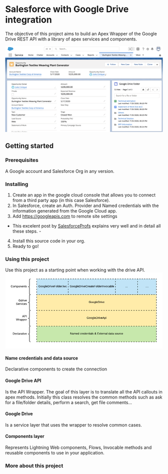 # Salesforce with Google Drive integration
The objective of this project aims to build an Apex Wrapper of the Google Drive REST API with a library of apex services and components.

![Google Drive Folder](https://github.com/julio-enrique/salesforce-gdrive-integration/blob/master/screenshot.png)

## Getting started

### Prerequisites
A Google account and Salesforce Org in any version.

### Installing

1. Create an app in the google cloud console that allows you to connect from a third party app (in this case Salesforce).
2. In Salesforce, create an Auth. Provider and Named credentials with the information generated from the Google Cloud app.
3. Add https://googleapis.com to remote site settings
- This excelent post by [SalesforceProfs](https://salesforceprofs.com/salesforce-to-google-rest-api-integration/) explains very well and in detail all these steps.  - 
4. Install this source code in your org.
5. Ready to go!

### Using this project
Use this project as a starting point when working with the drive API. 
![Solution components](https://github.com/julio-enrique/salesforce-gdrive-integration/blob/master/Solution%20components.png)

#### Name credentials and data source 
Declarative components to create the connection
#### Google Drive API
Is the API Wrapper. The goal of this layer is to translate all the API callouts in apex methods. Initially this class resolves the common methods such as ask for a file/folder details, perform a search, get file comments...
#### Google Drive
Is a service layer that uses the wrapper to resolve common cases. 
#### Components layer
Represents Lightning Web components, Flows, Invocable methods and reusable components to use in your application.

### More about this project
